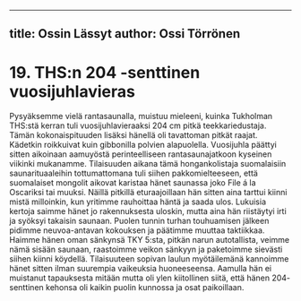 
---
title: Ossin Lässyt
author: Ossi Törrönen
---

    
# 19. THS:n 204 -senttinen vuosijuhlavieras

Pysyäksemme vielä rantasaunalla, muistuu mieleeni, kuinka Tukholman THS:stä kerran tuli vuosijuhlavieraaksi 204 cm 
pitkä teekkariedustaja. Tämän kokonaispituuden lisäksi hänellä oli tavattoman pitkät raajat. Kädetkin roikkuivat kuin 
gibbonilla polvien alapuolella. Vuosijuhla päättyi sitten aikoinaan aamuyöstä perinteelliseen rantasaunajatkoon kyseinen 
viikinki mukanamme. Tilaisuuden aikana tämä hongankolistaja suomalaisiin saunarituaaleihin tottumattomana tuli siihen 
pakkomielteeseen, että suomalaiset mongolit aikovat karistaa hänet saunassa joko File á la Oscariksi tai muuksi. Näillä 
pitkillä eturaajoillaan hän sitten aina tarttui kiinni mistä milloinkin, kun yritimme rauhoittaa häntä ja saada ulos. Lukuisia 
kertoja saimme hänet jo rakennuksesta uloskin, mutta aina hän riistäytyi irti ja syöksyi takaisin saunaan. Puolen tunnin 
turhan touhuamisen jälkeen pidimme neuvoa-antavan kokouksen ja päätimme muuttaa taktiikkaa. Haimme hänen oman 
sänkynsä TKY 5:sta, pitkän narun autotallista, veimme nämä sisään saunaan, raastoimme veikon sänkyyn ja paketoimme 
sievästi siihen kiinni köydellä. Tilaisuuteen sopivan laulun myötäilemänä kannoimme hänet sitten ilman suurempia 
vaikeuksia huoneeseensa. Aamulla hän ei muistanut tapauksesta mitään mutta oli ylen kiitollinen siitä, että hänen 204-
senttinen kehonsa oli kaikin puolin kunnossa ja osat paikoillaan.
